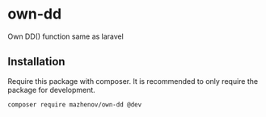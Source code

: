 # own-dd
Own DD() function same as laravel

## Installation

Require this package with composer. It is recommended to only require the package for development.

```shell
composer require mazhenov/own-dd @dev
```
